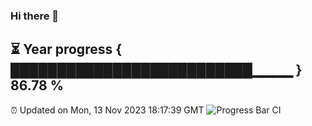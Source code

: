 ### Hi there 👋
⏳ Year progress { ██████████████████████████▁▁▁▁ } 86.78 %
---
⏰ Updated on Mon, 13 Nov 2023 18:17:39 GMT
![Progress Bar CI](https://github.com/liununu/liununu/workflows/Progress%20Bar%20CI/badge.svg)

